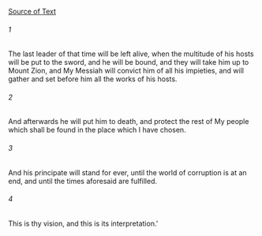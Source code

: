 [Source of Text](https://github.com/scrollmapper/bible_databases_deuterocanonical)

###### 1
The last leader of that time will be left alive, when the multitude of his hosts will be put to the sword, and he will be bound, and they will take him up to Mount Zion, and My Messiah will convict him of all his impieties, and will gather and set before him all the works of his hosts.

###### 2
And afterwards he will put him to death, and protect the rest of My people which shall be found in the place which I have chosen.

###### 3
And his principate will stand for ever, until the world of corruption is at an end, and until the times aforesaid are fulfilled.

###### 4
This is thy vision, and this is its interpretation.'